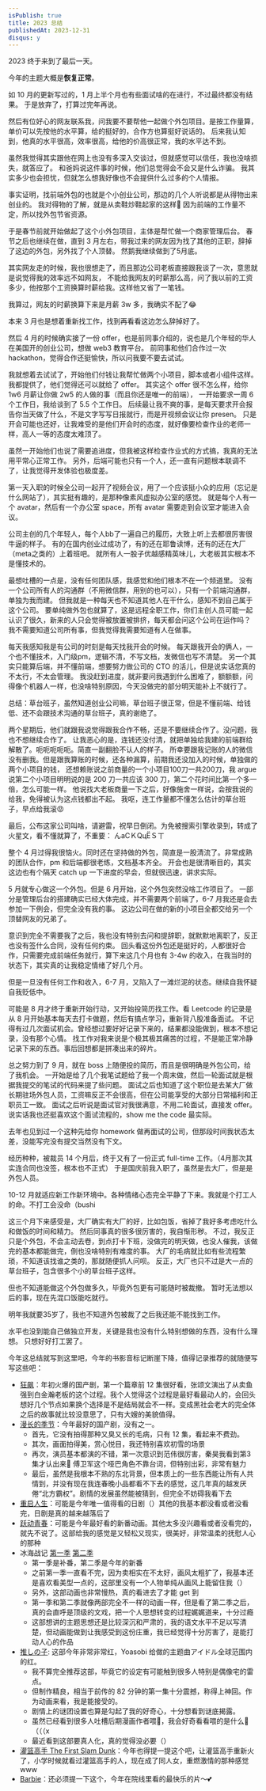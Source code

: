 ```yaml
---
isPublish: true
title: 2023 总结
publishedAt: 2023-12-31
disqus: y
---
```


2023 终于来到了最后一天。

今年的主题大概是**恢复正常**。

如 10 月的更新写过的，1 月上半个月也有些面试啥的在进行，不过最终都没有结果。
于是放弃了，打算过完年再说。

然后有位好心的网友联系我，问我要不要帮他一起做个外包项目。是按工作量算，单价可以先按他的水平算，给的挺好的，合作方也算挺好说话的。
后来我认知到，他真的水平很高，效率很高，给他的价高很正常，我的水平达不到。

虽然我觉得其实跟他在网上也没有多深入交谈过，但就感觉可以信任，我也没啥损失，就答应了。
和爸妈说这件事的时候，他们总觉得会不会又是什么诈骗。
我其实多少也会担忧，但就怎么想我好像也不会提供什么过多的个人情报。

事实证明，找前端外包的也就是个小创业公司，那边的几个人听说都是从得物出来创业的。
我对得物的了解，就是从卖鞋炒鞋起家的这样🤣
因为前端的工作量不定，所以找外包节省资源。

于是春节前就开始做起了这个小外包项目，主体是帮忙做一个商家管理后台。
春节之后也继续在做，直到 3 月左右，带我过来的网友因为找了其他的正职，辞掉了这边的外包，另外找了个人顶替。
然鹅我继续做到了5月底。

其实网友走的时候，我也很想走了，而且那边公司老板直接跟我谈了一次，意思就是说觉得我的效率远不如网友，
不能给我网友的时薪那么高，问了我以前的工资多少，他按那个工资换算时薪给我。这样他又省了一笔钱。

我算过，网友的时薪换算下来是月薪 3w 多，我确实不配了😂

本来 3 月也是想着重新找工作，找到再看看这边怎么辞掉好了。

然后 4 月的时候确实接了一份 offer，也是前同事介绍的，说也是几个年轻的华人在美国开的创业公司，想做 web3 教育平台。
前同事和他们合作过一次 hackathon，觉得合作还挺愉快，所以问我要不要去试试。

我就想着去试试了，开始他们付钱让我帮忙做两个小项目，脚本或者小组件这样。
我都提供了，他们觉得还可以就给了 offer。
其实这个 offer 很不怎么样，给你 1w6 月薪让你做 2w5 的人做的事（而且你还是唯一的前端），
一开始要求一周 6 个工作日，我给谈到了 5.5 个工作日。
后续最让我不爽的事，是每天要求开会报告你当天做了什么，不是文字写写日报就行，而是开视频会议让你 presen。
只是开会可能也还好，让我难受的是他们开会时的态度，就好像要检查作业的老师一样，高人一等的态度太难顶了。

虽然一开始他们也说了需要追进度，但我被这样检查作业式的方式搞，我真的无法用平常心正常工作。
另外，后端可能也只有一个人，还一直有问题根本联调不了，让我觉得开发体验也极度差。

第一天入职的时候全公司一起开了视频会议，用了一个应该挺小众的应用（忘记是什么网站了），其实挺有趣的，是那种像素风虚拟办公室的感觉。
就是每个人有一个 avatar，然后有一个办公室 space，所有 avatar 需要走到会议室才能进入会议。

公司主创的几个年轻人，每个人bb了一遍自己的履历，大致上听上去都很厉害很牛逼的样子。
有的在国内创业过成功了，有的还在耶鲁读博，还有的还在大厂（meta之类的）上着班吧。
就所有人一股子优越感精英味儿，大老板其实根本不是懂技术的。

最想吐槽的一点是，没有任何团队感，我感觉和他们根本不在一个频道里。
没有一个公司所有人的沟通群（不用微信群，用别的也可以），只有一个前端沟通群，单独为我而建。
但我就是一种每天也不知道其他人在干什么，感知不到自己属于这个公司。
要单纯做外包也就算了，这是远程全职工作，你们主创人员可能一起认识了很久，新来的人只会觉得被放置被排挤，每天都会问这个公司在运作吗？
我不需要知道公司所有事，但我觉得我需要知道有人在做事。

每天我感知我是有公司的时刻是每天找我开会的时候。
每天跟我开会的俩人，一个也不懂技术，入门级pm，逻辑不清，不写文档，发微信也写不清楚。
另一个其实只能算后端，并不懂前端，想要努力做公司的 CTO 的活儿，但是说实话您真的不太行，不太会管理。
我没赶到进度，就非要问我遇到什么困难了，额额额，问得像个机器人一样，也没啥特别原因，今天没做完的部分明天能补上不就行了。

总结：草台班子，虽然知道创业公司嘛，草台班子很正常，但是不懂前端、给钱低、还不会跟技术沟通的草台班子，真的谢绝了。

两个星期后，他们就跟我说觉得跟我合作不畅，还是不要继续合作了。没问题，我也不想继续合作了。
让我恶心的是，连钱还没付清，就把单独给我建的前端群给解散了。呃呃呃呃呃。简直一副翻脸不认人的样子。
所幸要跟我记账的人的微信没有删我。但是跟我算账的时候，还各种漏算，前期我还没加入的时候，单独做的两个小项目的钱，
还想赖账说之前商量的一个小项目100刀一共200刀，我 argue 说第二个小项目明明说的是 200 刀一共应该 300 刀，第二个花时间比第一个多一倍，怎么可能一样。
他说找大老板商量一下之后，好像施舍一样说，会按我说的给我，免得被认为这点钱都出不起。
我呕，连工作量都不懂怎么估计的草台班子，早点给我滚😡

最后，公布这家公司叫啥，请避雷，祝早日倒闭。为免被搜索引擎收录到，转成了火星文，看不懂就算了，不重要： んаСＫQцЁＳㄒ

整个 4 月过得我很恼火。同时还在坚持做的外包，简直是一股清流了。非常成熟的团队合作，pm 和后端都很老练，文档基本齐全。
开会也是很清晰目的，其实这边也有个隔天 catch up 一下进度的早会，但就很迅速，讲求实际。

5 月就专心做这一个外包。但是 6 月开始，这个外包突然没啥工作项目了。
一部分是管理后台的搭建确实已经大体完成，并不需要两个前端了，6-7 月我还是会去参加一下例会，但完全没有我的事。
这边公司在做的新的小项目全都交给另一个顶替网友的兄弟了。

意识到完全不需要我了之后，我也没有特别去问和提辞职，就默默地离职了，反正也没有签什么合同，没有任何约束。
回头看这份外包还是挺好的，人都很好合作，只需要完成前端任务就行，算下来这几个月也有 3-4w 的收入，在我当时的状态下，其实真的让我稳定情绪了好几个月。

但是一旦没有任何工作和收入，6-7 月，又陷入了一滩烂泥的状态。继续自我怀疑自我贬低中。

可能是 8 月才终于重新开始行动，又开始投简历找工作。看 Leetcode 的记录是从 8 月开始基本每天去打卡做题，然后有搞点学习，重新背八股准备面试。
不记得有过几次面试机会。曾经想过要好好记录下来的，结果都没能做到，根本不想记录，没有那个心情。
找工作对我来说是个极其极其痛苦的过程，不是能正常冷静记录下来的东西。事后回想都是拼凑出来的碎片。

总之努力到了 9 月，就在 boss 上随便投的简历，而且是很明确是外包公司，给了我机会。
一开始是给了几个我笔试题给了我一个周末做，然后一轮面试就是根据我提交的笔试的代码来提了些问题。
面试之后也知道了这个职位是去某大厂做长期驻场外包人员，工资嘛反正不会很高，但在公司能享受的大部分日常福利和正职员工一致。
面试之后听说是面试官对我很满意，不用二轮面试，直接发 offer。
说实话我也还挺喜欢这个面试流程的，show me the code 最实际。

去年也见到过一个这种先给你 homework 做再面试的公司，但那段时间我状态太差，没能写完没有提交当然没有下文。

经历种种，被裁员 14 个月后，终于又有了一份正式 full-time 工作。（4月那次其实连合同也没签，根本也不正式）
于是国庆前我入职了，虽然是去大厂，但是是外包人员。

10-12 月就适应新工作新环境中。各种情绪心态完全平静了下来。我就是个打工人的命。不打工会没命（bushi

这三个月下来感受是，大厂确实有大厂的好，比如包饭，省掉了我好多考虑吃什么和做饭的时间和精力。
然后同事真的很多很厉害的，我自惭形秽。
不过，我反正只是个外包，不会主动去卷，到点打卡下班，没做完的明天做，也没人催我，该做完的基本都能做完，倒也没啥特别有难度的事。
大厂的毛病就比如有些流程繁琐，不知道该找谁之类的，那就随便抓人问呗。
反正，大厂也只不过是大一点的草台班子，包含很多个小的草台班子这样。

但也不知道能做这个外包做多久，毕竟外包更有可能随时被裁撤。
暂时无法想以后的事，现在先混口饭能吃就行。

明年我就要35岁了，我也不知道外包被裁了之后我还能不能找到工作。

水平也没到能自己做独立开发，关键是我也没有什么特别想做的东西，没有什么理想。
只想好好打工罢了。

今年这总结就写到这里吧，今年的书影音标记断崖下降，值得记录推荐的就随便写写这些吧：

- [狂飙](https://movie.douban.com/subject/35465232/)：年初火爆的国产剧，第一个篇章前 12 集很好看，张颂文演出了从卖鱼强到白金瀚老板的这个过程。我个人觉得这个过程是最好看最动人的，会回头想好几个节点如果换个选择是不是结局就会不一样。变成黑社会老大的完全体之后的故事就比较没意思了，只有大嫂的美貌值得。
- [漫长的季节](https://movie.douban.com/subject/35588177/)：今年最好的国产剧，没有之一。
  - 首先，它没有拍得那种又臭又长的毛病，只有 12 集，看起来不费劲。
  - 其次，画面拍得美，赏心悦目，我还特别喜欢初雪的场景
  - 再次，演员基本都演的不错，第一次意识到范伟很厉害，秦昊我看到第3集才认出来🤣 傅卫军这个哑巴角色不靠台词，但特别出彩，非常有魅力
  - 最后，虽然是我根本不熟的东北背景，但本质上的一些东西能让所有人共情到，并没有现在我连春晚小品都看不下去的感觉，这几年真的越发厌倦“北方霸权”。剧情的发展虽然能被猜到，但完全不妨碍我看下去
- [重启人生](https://movie.douban.com/subject/36156235/)：可能是今年唯一值得看的日剧（）其他的我基本都没看或者没看完，日剧是真的越来越落后了
- [跃动青春](https://movie.douban.com/subject/35679677/)：可能是今年最好看的新番动画。其他太多没兴趣看或者没看完的，就先不说了。这部给我的感觉是又轻松又现实，很美好，非常温柔的抚慰人心的那种
- 冰海战记 [第一季](https://movie.douban.com/subject/30174419/) [第二季](https://movie.douban.com/subject/35518839/)
  - 第一季是补番，第二季是今年的新番
  - 之前第一季一直看不完，因为卖相实在不太好，画风太粗犷了，我基本还是喜欢看美型一点的，这部里没有一个人物单纯从画风上能留住我（）
  - 另外，这部动画也非常慢热，真的看进去了才能 get 到
  - 第一季和第二季就像两部完全不一样的动画一样，但是看了第二季之后，真的会直呼是顶级的文戏，把一个人思想转变的过程娓娓道来，十分过瘾
  - 这部想讲的主题思想还是比较深沉和严肃的，我的语文水平不足以写清楚，但动画能做到让我感受到这份庄重，我已经觉得十分厉害了，是能打动人心的作品
- [推しの子](https://movie.douban.com/subject/35936775/): 这部今年非常非常红，Yoasobi 给做的主题曲アイドル全球范围内的红。
  - 我不算完全推荐这部，毕竟它的设定有可能触到很多人特别是偶像宅的雷点。
  - 但制作精良，相当于前传的 82 分钟的第一集十分震撼，称得上神回。作为动画来看，我是能接受的。
  - 剧情上的谜团设置也算是勾起了我的好奇心，十分想看到谜底揭露。
  - 虽然已经看到很多人吐槽后期漫画作者喂💩，我会好奇看看喂的是什么💩（（（x
  - 最近看到这部要真人化，真的觉得没必要（）
- [灌篮高手 The First Slam Dunk](https://movie.douban.com/subject/35315950/)：今年也得提一提这个吧，让灌篮高手重新火了，小学时候就看过灌篮高手的人，现在成了同人女，重燃激情的那种感觉www
- [Barbie](https://movie.douban.com/subject/4058939/)：还必须提一下这个，今年在院线里看的最快乐的片～💕

